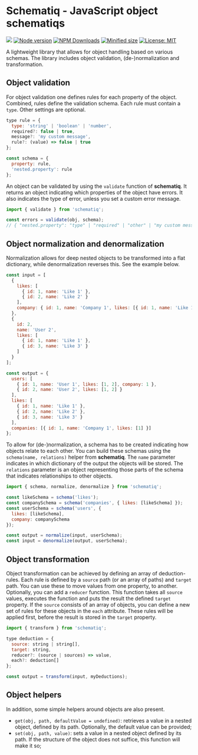 # Schematiq - JavaScript object schematiqs

![](https://github.com/kevtiq/schematiq/workflows/test/badge.svg)
[![Node version](https://img.shields.io/npm/v/schematiq.svg?style=flat)](https://www.npmjs.com/package/schematiq)
[![NPM Downloads](https://img.shields.io/npm/dm/schematiq.svg?style=flat)](https://www.npmjs.com/package/schematiq)
[![Minified size](https://img.shields.io/bundlephobia/min/schematiq?label=minified)](https://www.npmjs.com/package/schematiq)
[![License: MIT](https://img.shields.io/badge/License-MIT-yellow.svg)](https://opensource.org/licenses/MIT)

A lightweight library that allows for object handling based on various schemas. The library includes object validation, (de-)normalization and transformation.

## Object validation

For object validation one defines rules for each property of the object. Combined, rules define the validation schema. Each rule must contain a `type`. Other settings are optional.

```js
type rule = {
  type: 'string' | 'boolean' | 'number',
  required?: false | true,
  message?: 'my custom message',
  rule?: (value) => false | true
};

const schema = {
  property: rule,
  'nested.property': rule
};
```

An object can be validated by using the `validate` function of **schematiq**. It returns an object indicating which properties of the object have errors. It also indicates the type of error, unless you set a custom error message.

```js
import { validate } from 'schematiq';

const errors = validate(obj, schema);
// { "nested.property": "type" | "required" | "other" | "my custom message" }
```

## Object normalization and denormalization

Normalization allows for deep nested objects to be transformed into a flat dictionary, while denormalization reverses this. See the example below.

```js
const input = [
  {
    likes: [
      { id: 1, name: 'Like 1' },
      { id: 2, name: 'Like 2' }
    ],
    company: { id: 1, name: 'Company 1', likes: [{ id: 1, name: 'Like 1' }] }
  },
  {
    id: 2,
    name: 'User 2',
    likes: [
      { id: 1, name: 'Like 1' },
      { id: 3, name: 'Like 3' }
    ]
  }
];

const output = {
  users: [
    { id: 1, name: 'User 1', likes: [1, 2], company: 1 },
    { id: 2, name: 'User 2', likes: [1, 2] }
  ],
  likes: [
    { id: 1, name: 'Like 1' },
    { id: 2, name: 'Like 2' },
    { id: 3, name: 'Like 3' }
  ],
  companies: [{ id: 1, name: 'Company 1', likes: [1] }]
};
```

To allow for (de-)normalization, a schema has to be created indicating how objects relate to each other. You can build these schemas using the `schema(name, relations)` helper from **schematiq**. The `name` parameter indicates in which dictionary of the output the objects will be stored. The `relations` parameter is an object representing those parts of the schema that indicates relationships to other objects.

```js
import { schema, normalize, denormalize } from 'schematiq';

const likeSchema = schema('likes');
const companySchema = schema('companies', { likes: [likeSchema] });
const userSchema = schema('users', {
  likes: [likeSchema],
  company: companySchema
});

const output = normalize(input, userSchema);
const input = denormalize(output, userSchema);
```

## Object transformation

Object transformation can be achieved by defining an array of deduction-rules. Each rule is defined by a `source` path (or an array of paths) and `target` path. You can use these to move values from one property, to another. Optionally, you can add a `reducer` function. This function takes all `source` values, executes the function and puts the result the defined `target` property. If the `source` consists of an array of objects, you can define a new set of rules for these objects in the `each` attribute. These rules will be applied first, before the result is stored in the `target` property.

```js
import { transform } from 'schematiq';

type deduction = {
  source: string | string[],
  target: string,
  reducer?: (source | sources) => value,
  each?: deduction[]
};

const output = transform(input, myDeductions);
```

## Object helpers

In addition, some simple helpers around objects are also present.

- `get(obj, path, defaultValue = undefined)`: retrieves a value in a nested object, defined by its path. Optionally, the default value can be provided;
- `set(obj, path, value)`: sets a value in a nested object defined by its path. If the structure of the object does not suffice, this function will make it so;
